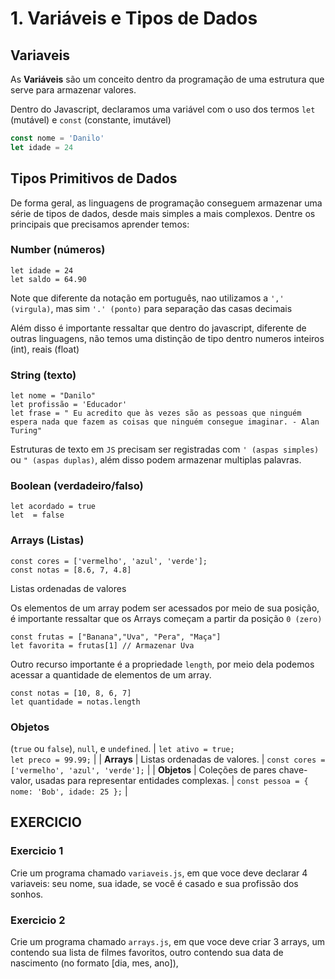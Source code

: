 # **1. Variáveis e Tipos de Dados**

## Variaveis

As **Variáveis** são um conceito dentro da programação de uma estrutura que serve para armazenar valores.

Dentro do Javascript, declaramos uma variável com o uso dos termos `let` (mutável) e `const` (constante, imutável)

```js
const nome = 'Danilo'
let idade = 24
```
## Tipos Primitivos de Dados

De forma geral, as linguagens de programação conseguem armazenar uma série de tipos de dados, desde mais simples a mais complexos. Dentre os principais que precisamos aprender temos:

### Number (números)
```Js
let idade = 24
let saldo = 64.90
```
Note que diferente da notação em português, nao utilizamos a `',' (virgula)`, mas sim `'.' (ponto)` para separação das casas decimais 

Além disso é importante ressaltar que dentro do javascript, diferente de outras linguagens, não temos uma distinção de tipo dentro numeros inteiros (int), reais (float)

### String (texto)
```Js
let nome = "Danilo"
let profissão = 'Educador'
let frase = " Eu acredito que às vezes são as pessoas que ninguém espera nada que fazem as coisas que ninguém consegue imaginar. - Alan Turing"
```

Estruturas de texto em `JS` precisam ser registradas com `' (aspas simples)` ou `" (aspas duplas)`, além disso podem armazenar multiplas palavras.


### Boolean (verdadeiro/falso)
```Js
let acordado = true
let  = false
```


### Arrays (Listas)
```Js
const cores = ['vermelho', 'azul', 'verde'];
const notas = [8.6, 7, 4.8]
```
Listas ordenadas de valores

Os elementos de um array podem ser acessados por meio de sua posição, é importante ressaltar que os Arrays começam a partir da posição `0 (zero)`

```Js
const frutas = ["Banana","Uva", "Pera", "Maça"]
let favorita = frutas[1] // Armazenar Uva
```

Outro recurso importante é a propriedade `length`, por meio dela podemos acessar a quantidade de elementos de um array.

```Js
const notas = [10, 8, 6, 7]
let quantidade = notas.length
```


### Objetos 

(`true` ou `false`), `null`, e `undefined`. | `let ativo = true;` <br> `let preco = 99.99;` |
| **Arrays** | Listas ordenadas de valores. | `const cores = ['vermelho', 'azul', 'verde'];` |
| **Objetos** | Coleções de pares chave-valor, usadas para representar entidades complexas. | `const pessoa = { nome: 'Bob', idade: 25 };` |

## EXERCICIO

### Exercicio 1
Crie um programa chamado `variaveis.js`, em que voce deve declarar 4 variaveis: seu nome, sua idade, se você é casado e sua profissão dos sonhos.

### Exercicio 2
Crie um programa chamado `arrays.js`, em que voce deve criar 3 arrays, um contendo sua lista de filmes favoritos, outro contendo sua data de nascimento (no formato [dia, mes, ano]), 